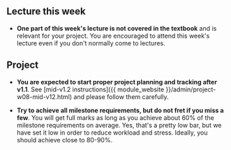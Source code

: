 ## Lecture this week

* **One part of this week's lecture is not covered in the textbook** and is relevant for your project. You are encouraged to attend this week's lecture even if you don't normally come to lectures.


## Project

* **You are expected to start proper project planning and tracking after v1.1**. See [mid-v1.2 instructions]({{ module_website }}/admin/project-w08-mid-v12.html) and please follow them carefully.

* **Try to achieve all milestone requirements, but do not fret if you miss a few**.  You will get full marks as long as you achieve about 60% of the milestone requirements on average. Yes, that's a pretty low bar, but we have set it low in order to reduce workload and stress. Ideally, you should achieve close to 80-90%.


